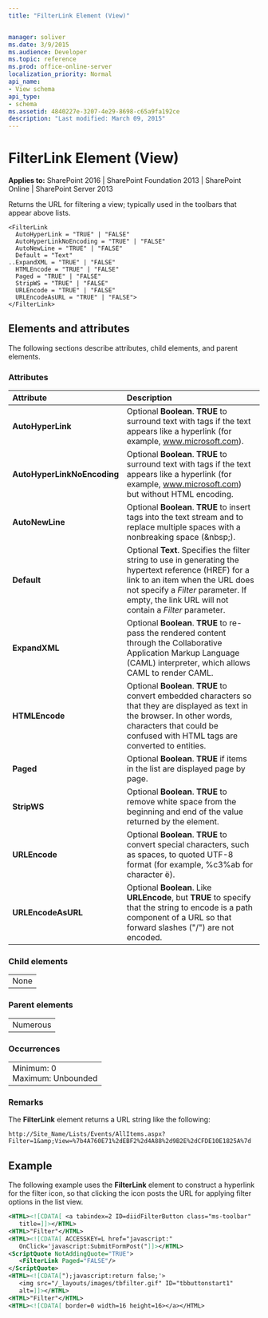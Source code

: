 ```yaml
---
title: "FilterLink Element (View)"


manager: soliver
ms.date: 3/9/2015
ms.audience: Developer
ms.topic: reference
ms.prod: office-online-server
localization_priority: Normal
api_name:
- View schema
api_type:
- schema
ms.assetid: 4840227e-3207-4e29-8698-c65a9fa192ce
description: "Last modified: March 09, 2015"
---
```


# FilterLink Element (View)

 
  
 **Applies to:** SharePoint 2016 | SharePoint Foundation 2013 | SharePoint Online | SharePoint Server 2013
  
Returns the URL for filtering a view; typically used in the toolbars that appear above lists.
  
```
<FilterLink
  AutoHyperLink = "TRUE" | "FALSE"
  AutoHyperLinkNoEncoding = "TRUE" | "FALSE"
  AutoNewLine = "TRUE" | "FALSE"
  Default = "Text"
..ExpandXML = "TRUE" | "FALSE"
  HTMLEncode = "TRUE" | "FALSE"
  Paged = "TRUE" | "FALSE"
  StripWS = "TRUE" | "FALSE"
  URLEncode = "TRUE" | "FALSE"
  URLEncodeAsURL = "TRUE" | "FALSE">
</FilterLink>
```

## Elements and attributes

The following sections describe attributes, child elements, and parent elements.

### Attributes

|**Attribute**|**Description**|
|:-----|:-----|
|**AutoHyperLink** <br/> |Optional **Boolean**. **TRUE** to surround text with <A> tags if the text appears like a hyperlink (for example, www.microsoft.com).  <br/> |
|**AutoHyperLinkNoEncoding** <br/> |Optional **Boolean**. **TRUE** to surround text with <A> tags if the text appears like a hyperlink (for example, www.microsoft.com) but without HTML encoding.  <br/> |
|**AutoNewLine** <br/> |Optional **Boolean**. **TRUE** to insert <BR> tags into the text stream and to replace multiple spaces with a nonbreaking space (&amp;nbsp;).  <br/> |
|**Default** <br/> |Optional **Text**. Specifies the filter string to use in generating the hypertext reference (HREF) for a link to an item when the URL does not specify a  _Filter_ parameter. If empty, the link URL will not contain a  _Filter_ parameter.  <br/> |
|**ExpandXML** <br/> |Optional **Boolean**. **TRUE** to re-pass the rendered content through the Collaborative Application Markup Language (CAML) interpreter, which allows CAML to render CAML.  <br/> |
|**HTMLEncode** <br/> |Optional **Boolean**. **TRUE** to convert embedded characters so that they are displayed as text in the browser. In other words, characters that could be confused with HTML tags are converted to entities.  <br/> |
|**Paged** <br/> |Optional **Boolean**. **TRUE** if items in the list are displayed page by page.  <br/> |
|**StripWS** <br/> |Optional **Boolean**. **TRUE** to remove white space from the beginning and end of the value returned by the element.  <br/> |
|**URLEncode** <br/> |Optional **Boolean**. **TRUE** to convert special characters, such as spaces, to quoted UTF-8 format (for example, %c3%ab for character ë).  <br/> |
|**URLEncodeAsURL** <br/> |Optional **Boolean**. Like **URLEncode**, but **TRUE** to specify that the string to encode is a path component of a URL so that forward slashes ("/") are not encoded.  <br/> |
   
### Child elements

||
|:-----|
|None |
   
### Parent elements

||
|:-----|
|Numerous |
   
### Occurrences

||
|:-----|
|Minimum: 0  <br/> Maximum: Unbounded  <br/> |
   
### Remarks

The **FilterLink** element returns a URL string like the following: 
  
```
http://Site_Name/Lists/Events/AllItems.aspx?Filter=1&amp;View=%7b4A760E71%2dEBF2%2d4A88%2d9B2E%2dCFDE10E1825A%7d
```

## Example

The following example uses the **FilterLink** element to construct a hyperlink for the filter icon, so that clicking the icon posts the URL for applying filter options in the list view. 
  
```XML
<HTML><![CDATA[ <a tabindex=2 ID=diidFilterButton class="ms-toolbar" 
   title=]]></HTML>
<HTML>"Filter"</HTML>
<HTML><![CDATA[ ACCESSKEY=L href="javascript:" 
   OnClick='javascript:SubmitFormPost("]]></HTML>
<ScriptQuote NotAddingQuote="TRUE">
   <FilterLink Paged="FALSE"/>
</ScriptQuote>
<HTML><![CDATA[");javascript:return false;'>
   <img src="/_layouts/images/tbfilter.gif" ID="tbbuttonstart1" 
   alt=]]></HTML>
<HTML>"Filter"</HTML>
<HTML><![CDATA[ border=0 width=16 height=16></a></HTML>
```


